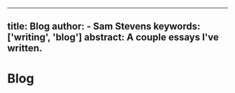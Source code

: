 
---
title: Blog
author:
    - Sam Stevens
keywords: ['writing', 'blog']
abstract: A couple essays I've written.
---
# Blog

